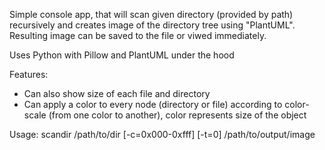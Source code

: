 Simple console app, that will scan given directory (provided by path) recursively and creates image of the directory tree using "PlantUML".
Resulting image can be saved to the file or viwed immediately.

Uses Python with Pillow and PlantUML under the hood

Features:
* Can also show size of each file and directory
* Can apply a color to every node (directory or file) according to color-scale (from one color to another), color represents size of the object

Usage: scandir /path/to/dir [-c=0x000-0xfff] [-t=0] /path/to/output/image